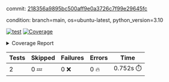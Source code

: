 commit: [218356a9895bc500aff9e0a3726c7f99e29645fc](https://github.com/rcmdnk/python-template/tree/218356a9895bc500aff9e0a3726c7f99e29645fc)

condition: branch=main, os=ubuntu-latest, python_version=3.10

[![test](https://github.com/rcmdnk/python-template/actions/workflows/test.yml/badge.svg)](https://github.com/rcmdnk/python-template/actions/runs/14825315476)
<a href="https://github.com/rcmdnk/python-template/blob/218356a9895bc500aff9e0a3726c7f99e29645fc/README.md"><img alt="Coverage" src="https://img.shields.io/badge/Coverage-100%25-brightgreen.svg" /></a><details><summary>Coverage Report </summary><table><tr><th>File</th><th>Stmts</th><th>Miss</th><th>Cover</th></tr><tbody><tr><td><b>TOTAL</b></td><td><b>4</b></td><td><b>0</b></td><td><b>100%</b></td></tr></tbody></table></details>

| Tests | Skipped | Failures | Errors | Time |
| ----- | ------- | -------- | -------- | ------------------ |
| 2 | 0 :zzz: | 0 :x: | 0 :fire: | 0.752s :stopwatch: |

